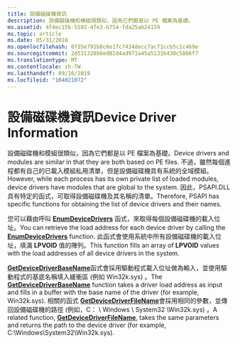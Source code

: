 ```yaml
---
title: 設備磁碟機資訊
description: 設備磁碟機和模組很類似，因為它們都是以 PE 檔案為基礎。
ms.assetid: 4f4ec15b-5592-4fe3-b754-fda25ab24159
ms.topic: article
ms.date: 05/31/2018
ms.openlocfilehash: 0735e791b8c6e1fc7434decc7ac71ccb5c1c469e
ms.sourcegitcommit: 2d531328b6ed82d4ad971a45a5131b430c5866f7
ms.translationtype: MT
ms.contentlocale: zh-TW
ms.lasthandoff: 09/16/2019
ms.locfileid: "104021072"
---
```

# <a name="device-driver-information"></a><span data-ttu-id="91d7d-103">設備磁碟機資訊</span><span class="sxs-lookup"><span data-stu-id="91d7d-103">Device Driver Information</span></span>

<span data-ttu-id="91d7d-104">設備磁碟機和模組很類似，因為它們都是以 PE 檔案為基礎。</span><span class="sxs-lookup"><span data-stu-id="91d7d-104">Device drivers and modules are similar in that they are both based on PE files.</span></span> <span data-ttu-id="91d7d-105">不過，雖然每個進程都有自己的已載入模組私用清單，但是設備磁碟機具有系統的全域模組。</span><span class="sxs-lookup"><span data-stu-id="91d7d-105">However, while each process has its own private list of loaded modules, device drivers have modules that are global to the system.</span></span> <span data-ttu-id="91d7d-106">因此，PSAPI.DLL 具有特定的函式，可取得設備磁碟機及其名稱的清單。</span><span class="sxs-lookup"><span data-stu-id="91d7d-106">Therefore, PSAPI has specific functions for obtaining the list of device drivers and their names.</span></span>

<span data-ttu-id="91d7d-107">您可以藉由呼叫 [**EnumDeviceDrivers**](/windows/desktop/api/Psapi/nf-psapi-enumdevicedrivers) 函式，來取得每個設備磁碟機的載入位址。</span><span class="sxs-lookup"><span data-stu-id="91d7d-107">You can retrieve the load address for each device driver by calling the [**EnumDeviceDrivers**](/windows/desktop/api/Psapi/nf-psapi-enumdevicedrivers) function.</span></span> <span data-ttu-id="91d7d-108">此函式會使用系統中所有設備磁碟機的載入位址，填滿 **LPVOID** 值的陣列。</span><span class="sxs-lookup"><span data-stu-id="91d7d-108">This function fills an array of **LPVOID** values with the load addresses of all device drivers in the system.</span></span>

<span data-ttu-id="91d7d-109">[**GetDeviceDriverBaseName**](/windows/desktop/api/Psapi/nf-psapi-getdevicedriverbasenamea)函式會採用驅動程式載入位址做為輸入，並使用驅動程式的基底名稱填入緩衝區 (例如 Win32k.sys) 。</span><span class="sxs-lookup"><span data-stu-id="91d7d-109">The [**GetDeviceDriverBaseName**](/windows/desktop/api/Psapi/nf-psapi-getdevicedriverbasenamea) function takes a driver load address as input and fills in a buffer with the base name of the driver (for example, Win32k.sys).</span></span> <span data-ttu-id="91d7d-110">相關的函式 [**GetDeviceDriverFileName**](/windows/desktop/api/Psapi/nf-psapi-getdevicedriverfilenamea)會採用相同的參數，並傳回設備磁碟機的路徑 (例如，C： \\ Windows \\ System32 \\Win32k.sys) 。</span><span class="sxs-lookup"><span data-stu-id="91d7d-110">A related function, [**GetDeviceDriverFileName**](/windows/desktop/api/Psapi/nf-psapi-getdevicedriverfilenamea), takes the same parameters and returns the path to the device driver (for example, C:\\Windows\\System32\\Win32k.sys).</span></span>

 

 




